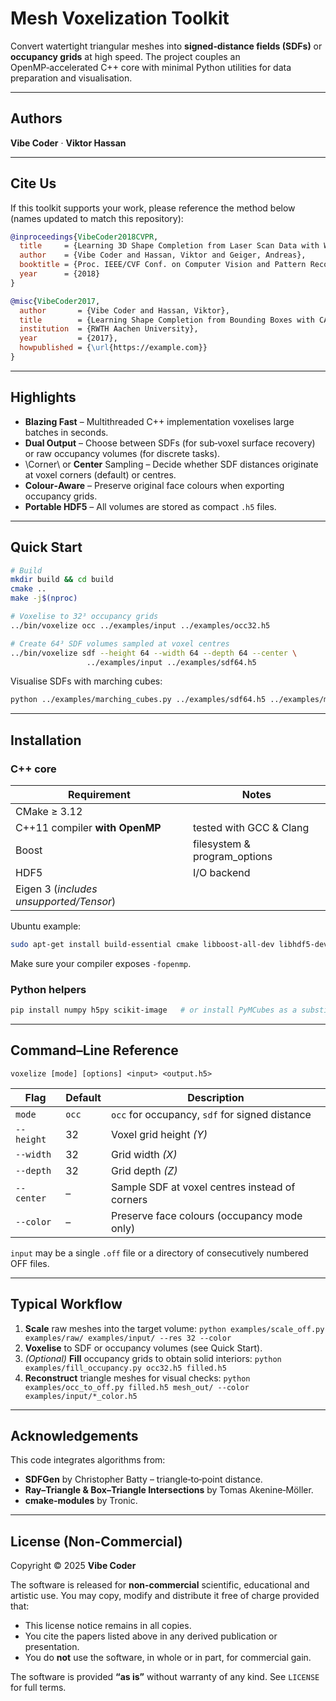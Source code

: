 # Mesh Voxelization Toolkit

Convert watertight triangular meshes into **signed‑distance fields (SDFs)** or **occupancy grids** at high speed. The project couples an OpenMP‑accelerated C++ core with minimal Python utilities for data preparation and visualisation.

---

## Authors

**Vibe Coder** · **Viktor Hassan**

---

## Cite Us

If this toolkit supports your work, please reference the method below (names updated to match this repository):

```bibtex
@inproceedings{VibeCoder2018CVPR,
  title     = {Learning 3D Shape Completion from Laser Scan Data with Weak Supervision},
  author    = {Vibe Coder and Hassan, Viktor and Geiger, Andreas},
  booktitle = {Proc. IEEE/CVF Conf. on Computer Vision and Pattern Recognition (CVPR)},
  year      = {2018}
}

@misc{VibeCoder2017,
  author       = {Vibe Coder and Hassan, Viktor},
  title        = {Learning Shape Completion from Bounding Boxes with CAD Shape Priors},
  institution  = {RWTH Aachen University},
  year         = {2017},
  howpublished = {\url{https://example.com}}
}
```

---

## Highlights

* **Blazing Fast** – Multithreaded C++ implementation voxelises large batches in seconds.
* **Dual Output** – Choose between SDFs (for sub‑voxel surface recovery) or raw occupancy volumes (for discrete tasks).
* \\Corner\\ or **Center** Sampling – Decide whether SDF distances originate at voxel corners (default) or centres.
* **Colour‑Aware** – Preserve original face colours when exporting occupancy grids.
* **Portable HDF5** – All volumes are stored as compact `.h5` files.

---

## Quick Start

```bash
# Build
mkdir build && cd build
cmake ..
make -j$(nproc)

# Voxelise to 32³ occupancy grids
../bin/voxelize occ ../examples/input ../examples/occ32.h5

# Create 64³ SDF volumes sampled at voxel centres
../bin/voxelize sdf --height 64 --width 64 --depth 64 --center \
                 ../examples/input ../examples/sdf64.h5
```

Visualise SDFs with marching cubes:

```bash
python ../examples/marching_cubes.py ../examples/sdf64.h5 ../examples/mesh_out/
```

---

## Installation

### C++ core

| Requirement                             | Notes                         |
| --------------------------------------- | ----------------------------- |
| CMake ≥ 3.12                            |                               |
| C++11 compiler **with OpenMP**          | tested with GCC & Clang       |
| Boost                                   | filesystem & program\_options |
| HDF5                                    | I/O backend                   |
| Eigen 3 (*includes unsupported/Tensor*) |                               |

Ubuntu example:

```bash
sudo apt-get install build-essential cmake libboost-all-dev libhdf5-dev libeigen3-dev
```

Make sure your compiler exposes `-fopenmp`.

### Python helpers

```bash
pip install numpy h5py scikit-image   # or install PyMCubes as a substitute for scikit-image
```

---

## Command–Line Reference

`voxelize [mode] [options] <input> <output.h5>`

| Flag       | Default | Description                                    |
| ---------- | ------- | ---------------------------------------------- |
| `mode`     | `occ`   | `occ` for occupancy, `sdf` for signed distance |
| `--height` | 32      | Voxel grid height *(Y)*                        |
| `--width`  | 32      | Grid width *(X)*                               |
| `--depth`  | 32      | Grid depth *(Z)*                               |
| `--center` | –       | Sample SDF at voxel centres instead of corners |
| `--color`  | –       | Preserve face colours (occupancy mode only)    |

`input` may be a single `.off` file or a directory of consecutively numbered OFF files.

---

## Typical Workflow

1. **Scale** raw meshes into the target volume:
   `python examples/scale_off.py examples/raw/ examples/input/ --res 32 --color`
2. **Voxelise** to SDF or occupancy volumes (see Quick Start).
3. *(Optional)* **Fill** occupancy grids to obtain solid interiors:
   `python examples/fill_occupancy.py occ32.h5 filled.h5`
4. **Reconstruct** triangle meshes for visual checks:
   `python examples/occ_to_off.py filled.h5 mesh_out/ --color examples/input/*_color.h5`

---

## Acknowledgements

This code integrates algorithms from:

* **SDFGen** by Christopher Batty – triangle‑to‑point distance.
* **Ray–Triangle & Box–Triangle Intersections** by Tomas Akenine‑Möller.
* **cmake‑modules** by Tronic.

---

## License (Non‑Commercial)

Copyright © 2025 **Vibe Coder**

The software is released for **non‑commercial** scientific, educational and artistic use. You may copy, modify and distribute it free of charge provided that:

* This license notice remains in all copies.
* You cite the papers listed above in any derived publication or presentation.
* You do **not** use the software, in whole or in part, for commercial gain.

The software is provided **“as is”** without warranty of any kind. See `LICENSE` for full terms.
